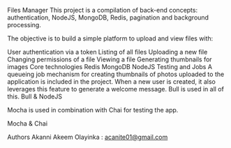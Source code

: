 Files Manager
This project is a compilation of back-end concepts: authentication, NodeJS, MongoDB, Redis, pagination and background processing.

The objective is to build a simple platform to upload and view files with:

User authentication via a token
Listing of all files
Uploading a new file
Changing permissions of a file
Viewing a file
Generating thumbnails for images
Core technologies
Redis	MongoDB	NodeJS
Testing and Jobs
A queueing job mechanism for creating thumbnails of photos uploaded to the application is included in the project. When a new user is created, it also leverages this feature to generate a welcome message. Bull is used in all of this.  Bull & NodeJS

Mocha is used in combination with Chai for testing the app.

Mocha & Chai

Authors
Akanni Akeem Olayinka : acanite01@gmail.com
